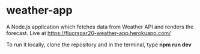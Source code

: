 # weather-app
A Node.js application which fetches data from Weather API and renders the forecast.
Live at https://fluorspar20-weather-app.herokuapp.com/

To run it locally, clone the repository and in the terminal, type 
**npm run dev**
